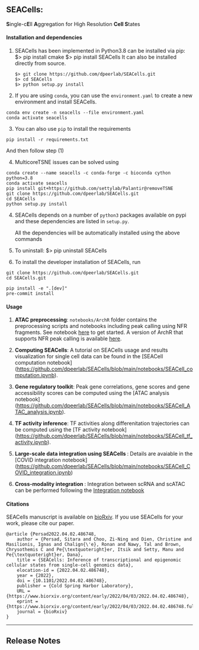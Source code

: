 ## SEACells:

**S**ingle-c**E**ll **A**ggregation for High Resolution **Cell S**tates

#### Installation and dependencies

1.  SEACells has been implemented in Python3.8 can be installed via pip:
    $> pip install cmake
    $> pip install SEACells
    It can also be installed directly from source.

        $> git clone https://github.com/dpeerlab/SEACells.git
        $> cd SEACells
        $> python setup.py install

2.  If you are using `conda`, you can use the `environment.yaml` to create a new environment and install SEACells.

```
conda env create -n seacells --file environment.yaml
conda activate seacells
```

3. You can also use `pip` to install the requirements

```
pip install -r requirements.txt
```

And then follow step (1)

4. MulticoreTSNE issues can be solved using

```
conda create --name seacells -c conda-forge -c bioconda cython python=3.8
conda activate seacells
pip install git+https://github.com/settylab/Palantir@removeTSNE
git clone https://github.com/dpeerlab/SEACells.git
cd SEACells
python setup.py install
```

4. SEACells depends on a number of `python3` packages available on pypi and these dependencies are listed in `setup.py`.

    All the dependencies will be automatically installed using the above commands

5. To uninstall:
   $> pip uninstall SEACells

6. To install the developer installation of SEACells, run

```
git clone https://github.com/dpeerlab/SEACells.git
cd SEACells.git

pip install -e ".[dev]"
pre-commit install
```

#### Usage

1. <b>ATAC preprocessing</b>:
   `notebooks/ArchR` folder contains the preprocessing scripts and notebooks including peak calling using NFR fragments. See notebook [here](https://github.com/dpeerlab/SEACells/blob/main/notebooks/ArchR/ArchR-preprocessing.ipynb) to get started. A version of ArchR that supports NFR peak calling is available [here](https://github.com/dpeerlab/ArchR).

2. <b>Computing SEACells</b>:
   A tutorial on SEACells usage and results visualization for single cell data can be found in the [SEACell computation notebook] (https://github.com/dpeerlab/SEACells/blob/main/notebooks/SEACell_computation.ipynb).

3. <b>Gene regulatory toolkit</b>:
   Peak gene correlations, gene scores and gene accessibility scores can be computed using the [ATAC analysis notebook] (https://github.com/dpeerlab/SEACells/blob/main/notebooks/SEACell_ATAC_analysis.ipynb).

4. <b>TF activity inference</b>:
   TF activities along differenitation trajectories can be computed using the [TF activity notebook] (https://github.com/dpeerlab/SEACells/blob/main/notebooks/SEACell_tf_activity.ipynb).

5. <b>Large-scale data integration using SEACells </b>:
   Details are avaiable in the [COVID integration notebook] (https://github.com/dpeerlab/SEACells/blob/main/notebooks/SEACell_COVID_integration.ipynb)

6. <b>Cross-modality integration </b>:
   Integration between scRNA and scATAC can be performed following the [Integration notebook](https://github.com/dpeerlab/SEACells/blob/main/notebooks/SEACell_domain_adapt.ipynb)

#### Citations

SEACells manuscript is available on [bioRxiv](https://www.biorxiv.org/content/10.1101/2022.04.02.486748v1). If you use SEACells for your work, please cite our paper.

```
@article {Persad2022.04.02.486748,
	author = {Persad, Sitara and Choo, Zi-Ning and Dien, Christine and Masilionis, Ignas and Chalign{\'e}, Ronan and Nawy, Tal and Brown, Chrysothemis C and Pe{\textquoteright}er, Itsik and Setty, Manu and Pe{\textquoteright}er, Dana},
	title = {SEACells: Inference of transcriptional and epigenomic cellular states from single-cell genomics data},
	elocation-id = {2022.04.02.486748},
	year = {2022},
	doi = {10.1101/2022.04.02.486748},
	publisher = {Cold Spring Harbor Laboratory},
	URL = {https://www.biorxiv.org/content/early/2022/04/03/2022.04.02.486748},
	eprint = {https://www.biorxiv.org/content/early/2022/04/03/2022.04.02.486748.full.pdf},
	journal = {bioRxiv}
}

```

---

## Release Notes
